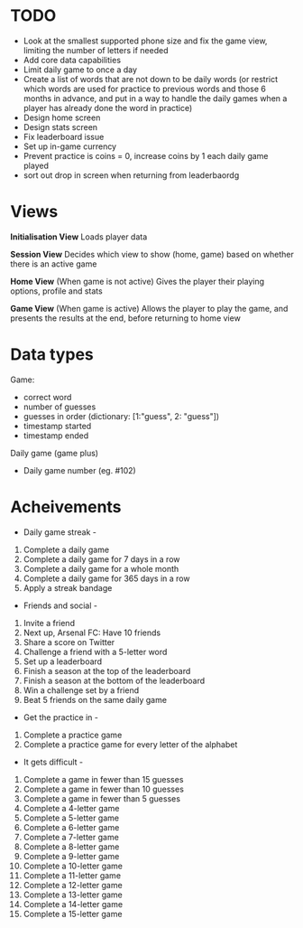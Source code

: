 # TODO
- Look at the smallest supported phone size and fix the game view, limiting the number of letters if needed
- Add core data capabilities
- Limit daily game to once a day
- Create a list of words that are not down to be daily words (or restrict which words are used for practice to previous words and those 6 months in advance, and put in a way to handle the daily games when a player has already done the word in practice)
- Design home screen
- Design stats screen
- Fix leaderboard issue
- Set up in-game currency
- Prevent practice is coins = 0, increase coins by 1 each daily game played
- sort out drop in screen when returning from leaderbaordg

#  Views
**Initialisation View**
Loads player data

**Session View**
Decides which view to show (home, game) based on whether there is an active game

**Home View**
(When game is not active)
Gives the player their playing options, profile and stats

**Game View**
(When game is active)
Allows the player to play the game, and presents the results at the end, before returning to home view

# Data types

Game:
- correct word
- number of guesses
- guesses in order (dictionary: [1:"guess", 2: "guess"])
- timestamp started
- timestamp ended

Daily game (game plus)
- Daily game number (eg. #102)



# Acheivements
- Daily game streak -
1. Complete a daily game
2. Complete a daily game for 7 days in a row
3. Complete a daily game for a whole month
4. Complete a daily game for 365 days in a row
5. Apply a streak bandage

- Friends and social - 
1. Invite a friend
2. Next up, Arsenal FC: Have 10 friends
3. Share a score on Twitter
4. Challenge a friend with a 5-letter word
5. Set up a leaderboard
6. Finish a season at the top of the leaderboard
7. Finish a season at the bottom of the leaderboard
8. Win a challenge set by a friend
9. Beat 5 friends on the same daily game

- Get the practice in - 
1. Complete a practice game
2. Complete a practice game for every letter of the alphabet

- It gets difficult - 
1. Complete a game in fewer than 15 guesses
2. Complete a game in fewer than 10 guesses
3. Complete a game in fewer than 5 guesses
4. Complete a 4-letter game
5. Complete a 5-letter game
6. Complete a 6-letter game
7. Complete a 7-letter game
8. Complete a 8-letter game
9. Complete a 9-letter game
10. Complete a 10-letter game
11. Complete a 11-letter game
12. Complete a 12-letter game
13. Complete a 13-letter game
14. Complete a 14-letter game
15. Complete a 15-letter game

